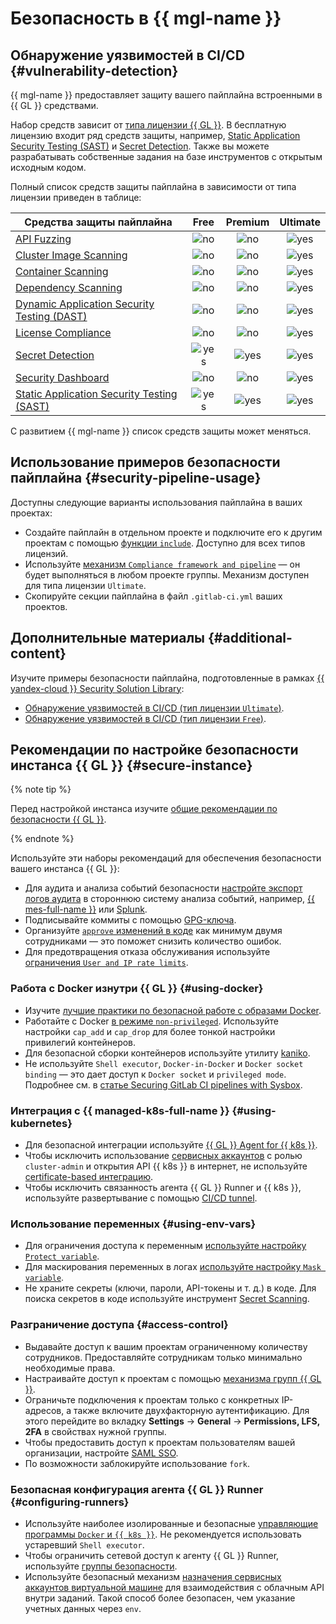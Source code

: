 # Безопасность в {{ mgl-name }}

## Обнаружение уязвимостей в CI/CD {#vulnerability-detection}

{{ mgl-name }} предоставляет защиту вашего пайплайна встроенными в {{ GL }} средствами.

Набор средств зависит от [типа лицензии {{ GL }}](https://about.gitlab.com/pricing/). В бесплатную лицензию входит ряд средств защиты, например, [Static Application Security Testing (SAST)](https://docs.gitlab.com/ee/user/application_security/sast/) и [Secret Detection](https://docs.gitlab.com/ee/user/application_security/secret_detection/index.html). Также вы можете разрабатывать собственные задания на базе инструментов с открытым исходным кодом.

Полный список средств защиты пайплайна в зависимости от типа лицензии приведен в таблице:

Средства защиты пайплайна | Free | Premium | Ultimate
--- | :---: | :---: | :---:
[API Fuzzing](https://docs.gitlab.com/ee/user/application_security/api_fuzzing/index.html) | ![no](../../_assets/common/no.svg) | ![no](../../_assets/common/no.svg) | ![yes](../../_assets/common/yes.svg)
[Cluster Image Scanning](https://docs.gitlab.com/ee/user/application_security/cluster_image_scanning/index.html) | ![no](../../_assets/common/no.svg) | ![no](../../_assets/common/no.svg) | ![yes](../../_assets/common/yes.svg)
[Container Scanning](https://docs.gitlab.com/ee/user/application_security/container_scanning/index.html) | ![no](../../_assets/common/no.svg) | ![no](../../_assets/common/no.svg) | ![yes](../../_assets/common/yes.svg)
[Dependency Scanning](https://docs.gitlab.com/ee/user/application_security/dependency_scanning/index.html) | ![no](../../_assets/common/no.svg) | ![no](../../_assets/common/no.svg) | ![yes](../../_assets/common/yes.svg)
[Dynamic Application Security Testing (DAST)](https://docs.gitlab.com/ee/user/application_security/dast/index.html) | ![no](../../_assets/common/no.svg) | ![no](../../_assets/common/no.svg) | ![yes](../../_assets/common/yes.svg)
[License Compliance](https://docs.gitlab.com/ee/user/compliance/license_compliance/index.html) | ![no](../../_assets/common/no.svg) | ![no](../../_assets/common/no.svg) | ![yes](../../_assets/common/yes.svg)
[Secret Detection](https://docs.gitlab.com/ee/user/application_security/secret_detection/index.html) | ![yes](../../_assets/common/yes.svg) | ![yes](../../_assets/common/yes.svg) | ![yes](../../_assets/common/yes.svg)
[Security Dashboard](https://docs.gitlab.com/ee/user/application_security/security_dashboard/index.html) | ![no](../../_assets/common/no.svg) | ![no](../../_assets/common/no.svg) | ![yes](../../_assets/common/yes.svg)
[Static Application Security Testing (SAST)](https://docs.gitlab.com/ee/user/application_security/sast/index.html) | ![yes](../../_assets/common/yes.svg) | ![yes](../../_assets/common/yes.svg) | ![yes](../../_assets/common/yes.svg)

С развитием {{ mgl-name }} список средств защиты может меняться.

## Использование примеров безопасности пайплайна {#security-pipeline-usage}

Доступны следующие варианты использования пайплайна в ваших проектах:
* Создайте пайплайн в отдельном проекте и подключите его к другим проектам с помощью [функции `include`](https://docs.gitlab.com/ee/ci/yaml/includes.html). Доступно для всех типов лицензий.
* Используйте [механизм `Compliance framework and pipeline`](https://docs.gitlab.com/ee/user/project/settings/index.html#compliance-frameworks) — он будет выполняться в любом проекте группы. Механизм доступен для типа лицензии `Ultimate`.
* Скопируйте секции пайплайна в файл `.gitlab-ci.yml` ваших проектов.

## Дополнительные материалы {#additional-content}

Изучите примеры безопасности пайплайна, подготовленные в рамках [{{ yandex-cloud }} Security Solution Library](https://github.com/yandex-cloud/yc-solution-library-for-security):
* [Обнаружение уязвимостей в CI/CD (тип лицензии `Ultimate`)](https://github.com/yandex-cloud/yc-solution-library-for-security/tree/master/secure_ci_cd/secure_ci_cd_with_webinar/ultimate_secure_ci_cd).
* [Обнаружение уязвимостей в CI/CD (тип лицензии `Free`)](https://github.com/yandex-cloud/yc-solution-library-for-security/tree/master/secure_ci_cd/secure_ci_cd_with_webinar/free_secure_ci_cd).

## Рекомендации по настройке безопасности инстанса {{ GL }} {#secure-instance}

{% note tip %}

Перед настройкой инстанса изучите [общие рекомендации по безопасности {{ GL }}](https://docs.gitlab.com/ee/security/).

{% endnote %}

Используйте эти наборы рекомендаций для обеспечения безопасности вашего инстанса {{ GL }}:
* Для аудита и анализа событий безопасности [настройте экспорт логов аудита](https://docs.gitlab.com/ee/administration/audit_event_streaming.html) в стороннюю систему анализа событий, например, [{{ mes-full-name }}](../../managed-elasticsearch/) или [Splunk](https://www.splunk.com/).
* Подписывайте коммиты с помощью [GPG-ключа](https://docs.gitlab.com/ee/user/project/repository/gpg_signed_commits/).
* Организуйте [`approve` изменений в коде](https://docs.gitlab.com/ee/user/project/merge_requests/approvals/) как минимум двумя сотрудниками — это поможет снизить количество ошибок.
* Для предотвращения отказа обслуживания используйте [ограничения `User and IP rate limits`](https://docs.gitlab.com/ee/user/admin_area/settings/user_and_ip_rate_limits.html).

### Работа с Docker изнутри {{ GL }} {#using-docker}

* Изучите [лучшие практики по безопасной работе с образами Docker](https://docs.docker.com/engine/security/).
* Работайте с Docker [в режиме `non-privileged`](https://docs.gitlab.com/runner/security/#usage-of-docker-executor). Используйте настройки `cap_add` и `cap_drop` для более тонкой настройки привилегий контейнеров.
* Для безопасной сборки контейнеров используйте утилиту [kaniko](https://docs.gitlab.com/ee/ci/docker/using_kaniko.html).
* Не используйте `Shell executor`, `Docker-in-Docker` и `Docker socket binding` — это дает доступ к `Docker socket` и `privileged mode`. Подробнее см. в [статье Securing GitLab CI pipelines with Sysbox](https://blog.nestybox.com/2020/10/21/gitlab-dind.html).

### Интеграция с {{ managed-k8s-full-name }} {#using-kubernetes}

* Для безопасной интеграции используйте [{{ GL }} Agent for {{ k8s }}](https://docs.gitlab.com/ee/user/clusters/agent/).
* Чтобы исключить использование [сервисных аккаунтов](../../iam/concepts/users/service-accounts.md) с ролью `cluster-admin` и открытия API {{ k8s }} в интернет, не используйте [certificate-based интеграцию](https://docs.gitlab.com/ee/user/infrastructure/clusters/).
* Чтобы исключить связанность агента {{ GL }} Runner и {{ k8s }}, используйте развертывание с помощью [CI/CD tunnel](https://docs.gitlab.com/ee/user/clusters/agent/ci_cd_tunnel.html).

### Использование переменных {#using-env-vars}

* Для ограничения доступа к переменным [используйте настройку `Protect variable`](https://docs.gitlab.com/ee/ci/variables/#protect-a-cicd-variable).
* Для маскирования переменных в логах [используйте настройку `Mask variable`](https://docs.gitlab.com/ee/ci/variables/#mask-a-cicd-variable).
* Не храните секреты (ключи, пароли, API-токены и т. д.) в коде. Для поиска секретов в коде используйте инструмент [Secret Scanning](https://docs.gitlab.com/ee/user/application_security/secret_detection/).

### Разграничение доступа {#access-control}

* Выдавайте доступ к вашим проектам ограниченному количеству сотрудников. Предоставляйте сотрудникам только минимально необходимые права.
* Настраивайте доступ к проектам с помощью [механизма групп {{ GL }}](https://docs.gitlab.com/ee/user/group/).
* Ограничьте подключения к проектам только с конкретных IP-адресов, а также включите двухфакторную аутентификацию. Для этого перейдите во вкладку **Settings** → **General** → **Permissions, LFS, 2FA** в свойствах нужной группы.
* Чтобы предоставить доступ к проектам пользователям вашей организации, настройте [SAML SSO](https://docs.gitlab.com/ee/user/group/saml_sso/).
* По возможности заблокируйте использование `fork`.

### Безопасная конфигурация агента {{ GL }} Runner {#configuring-runners}

* Используйте наиболее изолированные и безопасные [управляющие программы `Docker` и `{{ k8s }}`](https://docs.gitlab.com/runner/executors/). Не рекомендуется использовать устаревший `Shell executor`.
* Чтобы ограничить сетевой доступ к агенту {{ GL }} Runner, используйте [группы безопасности](../../vpc/concepts/security-groups.md).
* Используйте безопасный механизм [назначения сервисных аккаунтов виртуальной машине](../../compute/operations/vm-connect/auth-inside-vm.md#link-sa-with-instance) для взаимодействия с облачным API внутри заданий. Такой способ более безопасен, чем указание учетных данных через `env`.